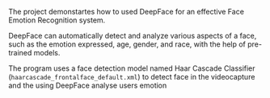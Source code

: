 The project demonstartes how to used DeepFace for an effective Face Emotion Recognition system. 

DeepFace can automatically detect and analyze various aspects of a face, such as the emotion expressed, age, gender, and race, with the help of pre-trained models.

The program uses a face detection model named Haar Cascade Classifier (`haarcascade_frontalface_default.xml`) to detect face in the videocapture and the using DeepFace analyse users emotion